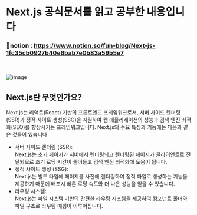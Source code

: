 # Next.js 공식문서를 읽고 공부한 내용입니다
### 🍊notion : https://www.notion.so/fun-blog/Next-js-1fc35cb0927b40e6bab7e0b83a59b5e7<br>
<br>

![image](https://github.com/thdud2262/miniPROJECT-03-next.js/assets/85012454/a1f8073f-c88f-457d-9501-48dfb98b1131)

## Next.js란 무엇인가요?
Next.js는 리액트(React) 기반의 프론트엔드 프레임워크로서, 서버 사이드 렌더링(SSR)과 정적 사이트 생성(SSG)을 지원하여 웹 애플리케이션의 성능과 검색 엔진 최적화(SEO)를 향상시키는 프레임워크입니다. Next.js의 주요 특징과 기능에는 다음과 같은 것들이 있습니다<br>

- 서버 사이드 렌더링 (SSR): <br>
  Next.js는 초기 페이지가 서버에서 렌더링되고 렌더링된 페이지가 클라이언트로 전달되므로 초기 로딩 시간이 줄어들고 검색 엔진 최적화에 도움이 됩니다.
- 정적 사이트 생성 (SSG):  <br>
  Next.js는 빌드 타임에 페이지를 사전에 렌더링하여 정적 파일로 생성하는 기능을 제공하기 때문에 배포시 빠른 로딩 속도와 더 나은 성능을 얻을 수 있습니다.
- 라우팅 시스템:  <br>
  Next.js는 파일 시스템 기반의 간편한 라우팅 시스템을 제공하여 컴포넌트 폴더와 파일 구조로 라우팅 매핑이 이루어집니다.
  <br>
  <br>
